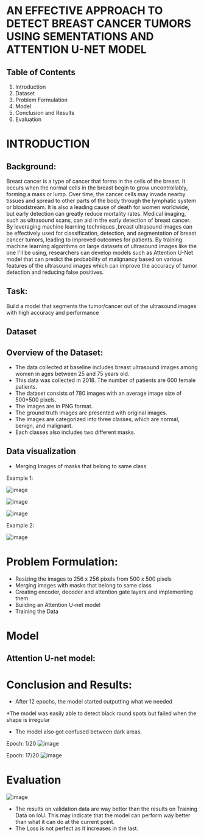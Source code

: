 # AN EFFECTIVE APPROACH TO DETECT BREAST CANCER TUMORS USING SEMENTATIONS AND ATTENTION U-NET MODEL 
## Table of Contents
 1. Introduction
 2. Dataset
 3. Problem Formulation
 4. Model
 5. Conclusion and Results
 6. Evaluation
 
 # INTRODUCTION

## Background:
  Breast cancer is a type of cancer that forms in the cells of the breast. It occurs when the normal cells in the breast begin to grow uncontrollably, forming a mass or lump. Over time, the cancer cells may invade nearby tissues and spread to other parts of the body through the lymphatic system or bloodstream. It is also a leading cause of death for women worldwide, but early detection can greatly reduce mortality rates. Medical imaging, such as ultrasound scans, can aid in the early detection of breast cancer. By leveraging machine learning techniques ,breast ultrasound images can be effectively used for classification, detection, and segmentation of breast cancer tumors, leading to improved outcomes for patients. By training machine learning algorithms on large datasets of ultrasound images like the one I'll be using, researchers can develop models such as  Attention U-Net model that can predict the probability of malignancy based on various features of the ultrasound images which can improve the accuracy of tumor detection and reducing false positives.
 
 ## Task:
Build a model that segments the tumor/cancer out of the ultrasound images with high accuracy and performance


## Dataset

## Overview of the Dataset:

* The data collected at baseline includes breast ultrasound images among women in ages between 25 and 75 years old. 
* This data was collected in 2018. The number of patients are 600 female patients.
* The dataset consists of 780 images with an average image size of 500*500 pixels.
* The images are in PNG format. 
* The ground truth images are presented with original images.
* The images are categorized into three classes, which are normal, benign, and malignant.
* Each classes also includes two different masks.



## Data visualization
* Merging Images of masks that belong to same class

Example 1:

![image](https://user-images.githubusercontent.com/89595947/236058931-68e1ddcf-7664-48d8-8c0a-38478fd96bbe.png)

![image](https://user-images.githubusercontent.com/89595947/236058950-e2be0b5b-01d2-4ad5-8c66-cfc8bb4cd148.png)

![image](https://user-images.githubusercontent.com/89595947/236058867-ef30ca4c-ced4-4bad-8bb2-437bfefa3e8e.png)

Example 2:

![image](https://user-images.githubusercontent.com/89595947/236059972-4e59f8bc-5e71-4a1e-bc93-eac302b68d19.png)


# Problem Formulation:
 * Resizing the images to 256 x 256 pixels from 500 x 500 pixels
 * Merging images with masks that belong to same class
 * Creating encoder, decoder and attention gate layers and implementing them.
 * Building an Attention U-net model
 * Training the Data

# Model

## Attention U-net model:


# Conclusion and Results:
  * After 12 epochs, the model started outputting what we needed
  
  *The model was easily able to detect black round spots but failed when the shape is         irregular

* The model also got confused between dark areas. 

Epoch: 1/20
![image](https://user-images.githubusercontent.com/89595947/236066874-229b4391-80ad-405d-afad-7ab9313d9d50.png)

Epoch: 17/20
![image](https://user-images.githubusercontent.com/89595947/236066989-d472de84-25f6-48bf-8004-8aa1f89802a2.png)


# Evaluation
![image](https://user-images.githubusercontent.com/89595947/236067111-4df84ae0-6ca6-4342-adce-6b47ab3fa76b.png)

* The results on validation data are way better than the results on Training Data on IoU. This may indicate that the model can perform way better than what it can do at the current point.
* The Loss is not perfect as it increases in the last. 


